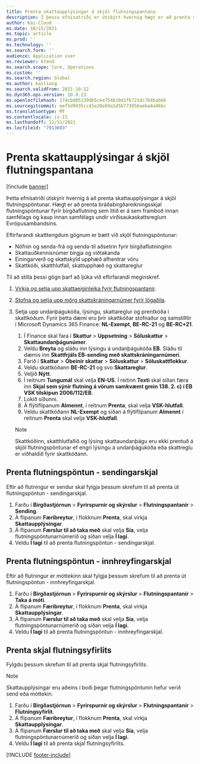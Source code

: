 ```yaml
---
title: Prenta skattaupplýsingar á skjöl flutningspantana
description: Í þessu efnisatriði er útskýrt hvernig hægt er að prenta skattaupplýsingarnar sem eru ákvarðaðar af skattaútreikningsþjónustunni á skjöl flutningspöntunar.
author: Kai-Cloud
ms.date: 10/15/2021
ms.topic: article
ms.prod: ''
ms.technology: ''
ms.search.form: ''
audience: Application user
ms.reviewer: kfend
ms.search.scope: Core, Operations
ms.custom: ''
ms.search.region: Global
ms.author: kailiang
ms.search.validFrom: 2021-10-12
ms.dyn365.ops.version: 10.0.23
ms.openlocfilehash: 174cbd85139db5cee75481041fb721dc7646ab66
ms.sourcegitcommit: eef5d9935ccd1e20e69a1d5b773956aeba4a46bc
ms.translationtype: MT
ms.contentlocale: is-IS
ms.lasthandoff: 12/11/2021
ms.locfileid: "7913603"
---
```

# <a name="print-tax-information-on-transfer-order-documents"></a>Prenta skattaupplýsingar á skjöl flutningspantana

[!include [banner](../../includes/banner.md)]

Þetta efnisatriði útskýrir hvernig á að prenta skattaupplýsingar á skjöl flutningspöntunar. Hægt er að prenta bráðabirgðareikningsskjal flutningspöntunar fyrir birgðaflutning sem litið er á sem framboð innan samfélags og kaup innan samfélags undir virðisaukaskattsreglum Evrópusambandsins. 

Eftirfarandi skatttengdum gögnum er bætt við skjöl flutningspöntunar:

- Nöfnin og senda-frá og senda-til aðsetrin fyrir birgðaflutninginn
- Skattauðkennisnúmer birgja og viðtakanda
- Einingarverð og skattskyld upphæð afhentrar vöru
- Skattkóði, skatthlutfall, skattupphæð og skattareglur

Til að stilla þessi gögn þarf að ljúka við eftirfarandi meginskref.

1. [Virkja og setja upp skattaeiginleika fyrir flutningspantanir](tasks/Tax-feature-support-for-transfer-order.md).
2. [Stofna og setja upp mörg skattskráningarnúmer fyrir lögaðila](emea-multiple-vat-registration-numbers.md).
3. Setja upp undanþágukóða, lýsingu, skattareglur og prentkóða í skattkóðum. Fyrir þetta dæmi eru þrír skattkóðar stofnaður og samstilltir í Microsoft Dynamics 365 Finance: **NL-Exempt**, **BE-RC-21** og **BE-RC+21**.

    1. Í Finance skal fara í **Skattur** \> **Uppsetning** \> **Söluskattur** \> **Skattaundanþágunúmer**.
    2. Veldu **Breyta** og sláðu inn lýsingu á undanþágukóða **EB**. Sláðu til dæmis inn **Skattfrjáls EB-sending með skattskráningarnúmeri**.
    3. Farið í **Skattur** \> **Óbeinir skattar** \> **Söluskattur** \> **Söluskattflokkur**.
    4. Veldu skattkóðann **BE-RC-21** og svo **Skattareglur**.
    5. Veljið **Nýtt**.
    6. Í reitnum **Tungumál** skal velja **EN-US**. Í reitinn **Texti** skal síðan færa inn **Skjal sem sýnir flutning á vörum samkvæmt grein 138. 2. c) í EB VSK tilskipun 2006/112/EB**.
    7. Lokið síðunni.
    8. Á flýtiflipanum **Almennt**, í reitnum **Prenta**, skal velja **VSK-hlutfall**.
    8. Veldu skattkóðann **NL-Exempt** og síðan á flýtiflipanum **Almennt** í reitnum **Prenta** skal velja **VSK-hlutfall**.

    > [!NOTE] 
    > Skattkóðinn, skatthlutfallið og lýsing skattaundanþágu eru ekki prentuð á skjöl flutningspöntunar ef engri lýsingu á undanþágukóða eða skattreglu er viðhaldið fyrir skattkóðann.

## <a name="print-the-transfer-order---shipment-document"></a>Prenta flutningspöntun - sendingarskjal

Eftir að flutningur er sendur skal fylgja þessum skrefum til að prenta út flutningspöntun - sendingarskjal.

1. Farðu í **Birgðastjórnun** \> **Fyrirspurnir og skýrslur** \> **Flutningspantanir** \> **Sending**.
2. Á flipanum **Færibreytur**, í flokknum **Prenta**, skal virkja **Skattaupplýsingar**.
3. Á flipanum **Færslur til að taka með** skal velja **Sía**, velja flutningspöntunarnúmerið og síðan velja **Í lagi**.
4. Veldu **Í lagi** til að prenta flutningspöntun - sendingarskjal.

## <a name="print-the-transfer-order---receipt-document"></a>Prenta flutningspöntun - innhreyfingarskjal

Eftir að flutningur er móttekinn skal fylgja þessum skrefum til að prenta út flutningspöntun - innhreyfingarskjal.

1. Farðu í **Birgðastjórnun** \> **Fyrirspurnir og skýrslur** \> **Flutningspantanir** \> **Taka á móti**.
2. Á flipanum **Færibreytur**, í flokknum **Prenta**, skal virkja **Skattaupplýsingar**.
3. Á flipanum **Færslur til að taka með** skal velja **Sía**, velja flutningspöntunarnúmerið og síðan velja **Í lagi**.
4. Veldu **Í lagi** til að prenta flutningspöntun - innhreyfingarskjal.

## <a name="print-the-transfer-overview-document"></a>Prenta skjal flutningsyfirlits

Fylgdu þessum skrefum til að prenta skjal flutningsyfirlits.

> [!NOTE]
> Skattaupplýsingar eru aðeins í boði þegar flutningspöntunin hefur verið send eða móttekin.

1. Farðu í **Birgðastjórnun** \> **Fyrirspurnir og skýrslur** \> **Flutningspantanir** \> **Flutningsyfirlit**.
2. Á flipanum **Færibreytur**, í flokknum **Prenta**, skal virkja **Skattaupplýsingar**.
3. Á flipanum **Færslur til að taka með** skal velja **Sía**, velja flutningspöntunarnúmerið og síðan velja **Í lagi**.
4. Veldu **Í lagi** til að prenta skjal flutningsyfirlits.

[!INCLUDE [footer-include](../../includes/footer-banner.md)]
